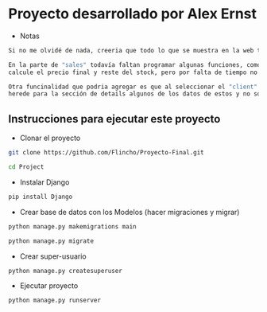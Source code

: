# Proyecto desarrollado por Alex Ernst

- Notas
```bash
Si no me olvidé de nada, creeria que todo lo que se muestra en la web tiene una función

En la parte de "sales" todavía faltan programar algunas funciones, como que te 
calcule el precio final y reste del stock, pero por falta de tiempo no lo pude hacer

Otra funcinalidad que podria agregar es que al seleccionar el "client" o "product" 
herede para la sección de details algunos de los datos de estos y no solo el nombre.
```

## Instrucciones para ejecutar este proyecto

- Clonar el proyecto
```bash
git clone https://github.com/Flincho/Proyecto-Final.git

cd Project
```

- Instalar Django
```bash
pip install Django
```

- Crear base de datos con los Modelos (hacer migraciones y migrar)
```bash
python manage.py makemigrations main

python manage.py migrate
```

- Crear super-usuario
```bash
python manage.py createsuperuser
```

- Ejecutar proyecto
```bash
python manage.py runserver
```

